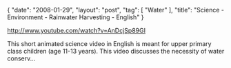 {
   "date": "2008-01-29",
   "layout": "post",
   "tag": [
      "Water"
   ],
   "title": "Science - Environment - Rainwater Harvesting - English"
}

http://www.youtube.com/watch?v=AnDcjSp89GI  

This short animated science video in English is meant for upper primary class children (age 11-13 years). This video discusses the necessity of water conserv...